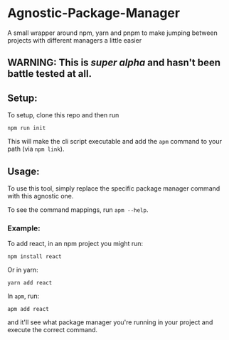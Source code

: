 # Agnostic-Package-Manager
A small wrapper around npm, yarn and pnpm to make jumping between projects with different managers a little easier

## WARNING: This is _super alpha_ and hasn't been battle tested at all.

## Setup:
To setup, clone this repo and then run 
```shell
npm run init
```
This will make the cli script executable and add the `apm` command to your path (via `npm link`).

## Usage:
To use this tool, simply replace the specific package manager command with this agnostic one. 

To see the command mappings, run `apm --help`.

### Example:
To add react, in an npm project you might run:
```shell
npm install react
```
Or in yarn:
```shell
yarn add react
```

In `apm`, run:
```shell
apm add react
```
and it'll see what package manager you're running in your project and execute the correct command. 